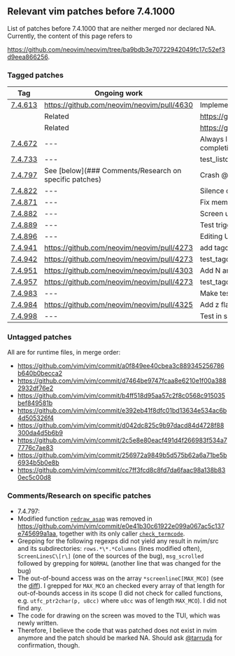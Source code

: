 ## Relevant vim patches before 7.4.1000

List of patches before 7.4.1000 that are neither merged nor declared NA. Currently, the content of this page refers to 

https://github.com/neovim/neovim/tree/ba9bdb3e70722942049fc17c52ef3d9eea866256.

### Tagged patches

|Tag|  Ongoing work| Comment|
|---|-------------|--------|
|[7.4.613](https://github.com/vim/vim/commit/70781ee)|https://github.com/neovim/neovim/pull/4630| Implement redrawtime for nfa engine|
|| Related|https://github.com/vim/vim/commit/7c29f38|
|| Related|https://github.com/vim/vim/commit/2a6fa56|
|[7.4.672](https://github.com/vim/vim/commit/b5971141dff0c69355fd64196fcc0d0d071d4c82)|---| Always look in current dir for shell completion|
|[7.4.733](https://github.com/vim/vim/commit/d68f2219b57acb86ddedebdcc1476fee15c9c0c7)|---| test_listchars on windows|
|[7.4.797](https://github.com/vim/vim/commit/5f95f288a2d303be1571e818655fd90e399ee58e)|See [below](### Comments/Research on specific patches)| Crash @ command line|
|[7.4.822](https://github.com/vim/vim/commit/cde885473099296c4837de261833f48b24caf87c)|---| Silence coverity warnings|
[7.4.871](https://github.com/vim/vim/commit/7b256fe7445b46929f660ea74e9090418f857696)|---| Fix memory leak|
|[7.4.882](https://github.com/vim/vim/commit/5f1fea28f5bc573e2430773c49e95ae1f9cc2a25)|---| Screen update @CTRL-C with compl-menu|
|[7.4.889](https://github.com/vim/vim/commit/74b738d414b2895b3365e26ae3b7792eb82ccf47)|---| Test triggering OptionSet from setwinvar|
|[7.4.896](https://github.com/vim/vim/commit/b4f6a46b01ed00b642a2271e9d1559e51ab0f2c4)|---| Editing URL & netrw|
|[7.4.941](https://github.com/vim/vim/commit/bc96c29ffc753daef302d20322d1e3d560094f44)|https://github.com/neovim/neovim/pull/4273|add tagcase option|
|[7.4.942](https://github.com/vim/vim/commit/60422e68a3a555144f8c76c666f050e8d104c16b)|https://github.com/neovim/neovim/pull/4273|test_tagcase fix|
|[7.4.951](https://github.com/vim/vim/commit/b00da1d6d1655cb6e415f84ecc3be5ff3b790811)|https://github.com/neovim/neovim/pull/4303| Add N argument to sort|
|[7.4.957](https://github.com/vim/vim/commit/bc96c29ffc753daef302d20322d1e3d560094f44)|https://github.com/neovim/neovim/pull/4273| test_tagcase fix|
|[7.4.983](https://github.com/vim/vim/commit/a60824308cd9bc192c5d38fc16cccfcf652b40f6)|---| Make testclean fix|
|[7.4.984](https://github.com/vim/vim/commit/ad4d8a192abf44b89371af87d70b971cd654b799)|https://github.com/neovim/neovim/pull/4325| Add z flag  for searchpos|
|[7.4.998](https://github.com/vim/vim/commit/f9c8bd2137b045f9a64d63eefcf022b4726b1419)|---| Test in shadow dir fix|

### Untagged patches

All are for runtime files, in merge order:

* https://github.com/vim/vim/commit/a0f849ee40cbea3c889345256786b640b0becca2
* https://github.com/vim/vim/commit/d7464be9747fcaa8e6210e1f00a3882932df76e2
* https://github.com/vim/vim/commit/b4ff518d95aa57c2f8c0568c915035bef849581b
* https://github.com/vim/vim/commit/e392eb41f8dfc01bd13634e534ac6b4d505326f4
* https://github.com/vim/vim/commit/d042dc825c9b97dacd84d4728f88300da4d5b6b9
* https://github.com/vim/vim/commit/2c5e8e80eacf491d4f266983f534a77776c7ae83
* https://github.com/vim/vim/commit/256972a9849b5d575b62a6a71be5b6934b5b0e8b
* https://github.com/vim/vim/commit/cc7ff3fcd8c8fd7da6faac98a138b830ec5c00d8

### Comments/Research on specific patches

* 7.4.797:
 * Modified function [`redraw_asap`](https://github.com/neovim/neovim/blob/6383ea6e8e14350432f1fc7da519b54d0ed67f8c/src/nvim/screen.c#L239) was removed in https://github.com/vim/vim/commit/e0e41b30c61922e099a067ac5c137e745699a1aa, together with its only caller [`check_termcode`](https://github.com/neovim/neovim/blob/6383ea6e8e14350432f1fc7da519b54d0ed67f8c/src/nvim/term.c#L2803).
 * Grepping for the following regexps did not yield any result in nvim/src and its subdirectories: `rows.*\*.*Columns` (lines modified often),  `ScreenLinesC\[r\]` (one of the sources of the bug), `msg_scrolled` followed by grepping for `NORMAL` (another line that was changed for the bug)
 * The out-of-bound access was on  the array `*screenlineC[MAX_MCO]` (see the [diff](https://github.com/vim/vim/commit/5f95f288a2d303be1571e818655fd90e399ee58e#diff-ceb2e2231c5d45523135ca0cfc492792R349)). I grepped for `MAX_MCO` an checked every array of that length for out-of-bounds access in its scope (I did not check for called functions, e.g. `utfc_ptr2char(p, u8cc)` where `u8cc` was of length `MAX_MCO`). I did not find any.
 * The code for drawing on the screen was moved to the TUI, which was newly written.
 * Therefore, I believe the code that was patched does not exist in nvim anymore and the patch should be marked NA. Should ask [@tarruda](https://github.com/tarruda) for confirmation, though.